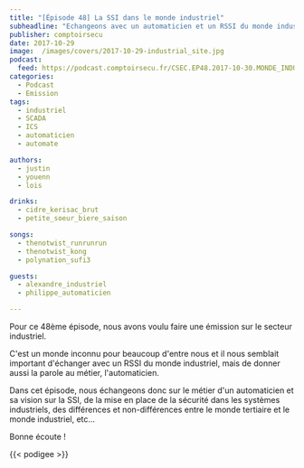 ```yaml
---
title: "[Épisode 48] La SSI dans le monde industriel"
subheadline: "Echangeons avec un automaticien et un RSSI du monde industriel"
publisher: comptoirsecu
date: 2017-10-29
image:  /images/covers/2017-10-29-industrial_site.jpg
podcast:
  feed: https://podcast.comptoirsecu.fr/CSEC.EP48.2017-10-30.MONDE_INDUSTRIEL.mp3
categories:
  - Podcast
  - Emission
tags:
  - industriel
  - SCADA
  - ICS
  - automaticien
  - automate

authors:
  - justin
  - youenn
  - lois

drinks:
  - cidre_kerisac_brut
  - petite_soeur_biere_saison

songs:
  - thenotwist_runrunrun
  - thenotwist_kong
  - polynation_sufi3

guests:
  - alexandre_industriel
  - philippe_automaticien

---
```


Pour ce 48ème épisode, nous avons voulu faire une émission sur le secteur industriel.

C'est un monde inconnu pour beaucoup d'entre nous et il nous semblait important d'échanger avec un RSSI du monde industriel, mais de donner aussi la parole au métier, l'automaticien.

Dans cet épisode, nous échangeons donc sur le métier d'un automaticien et sa vision sur la SSI, de la mise en place de la sécurité dans les systèmes industriels, des différences et non-différences entre le monde tertiaire et le monde industriel, etc...

Bonne écoute !

{{< podigee >}}

